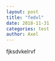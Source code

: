 ```yaml
--- 
layout: post 
title: "fedvl" 
date: 2018-11-31 
categories: test
author: Axel 
---
```

fjksdvkelrvf